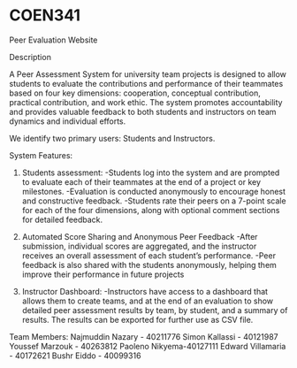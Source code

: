 # COEN341
Peer Evaluation Website

Description

A Peer Assessment System for university team projects is designed to allow students to evaluate the contributions and performance of their teammates based on four key dimensions: cooperation, conceptual contribution, practical contribution, and work ethic. The system promotes accountability and provides valuable feedback to both students and instructors on team dynamics and individual efforts.

We identify two primary users: Students and Instructors.

System Features:
1.	Students assessment:
   -Students log into the system and are prompted to evaluate each of their teammates at the end of a project or key milestones.
   -Evaluation is conducted anonymously to encourage honest and constructive feedback.
   -Students rate their peers on a 7-point scale for each of the four dimensions, along with optional comment sections for detailed feedback.

2.	Automated Score Sharing and Anonymous Peer Feedback
   -After submission, individual scores are aggregated, and the instructor receives an overall assessment of each student’s performance.
   -Peer feedback is also shared with the students anonymously, helping them improve their performance in future projects

4.	Instructor Dashboard:
   -Instructors have access to a dashboard that allows them to create teams, and at the end of an evaluation to show detailed peer assessment results by team, by student, and a summary of results. The results can       be exported for further use as CSV file.

Team Members:
Najmuddin Nazary - 40211776
Simon Kallassi - 40121987
Youssef Marzouk - 40263812
Paoleno Nikyema-40127111
Edward Villamaria - 40172621
Bushr Eiddo - 40099316
